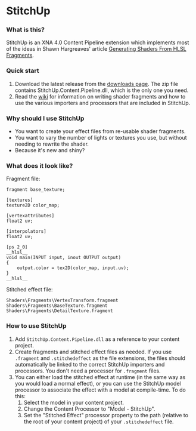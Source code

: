 # StitchUp

### What is this?

StitchUp is an XNA 4.0 Content Pipeline extension which implements most of the ideas in Shawn Hargreaves' article
[Generating Shaders From HLSL Fragments](http://www.talula.demon.co.uk/hlsl_fragments/hlsl_fragments.html).

### Quick start

1. Download the latest release from the [downloads page](http://github.com/roastedamoeba/stitchup/downloads).
   The zip file contains StitchUp.Content.Pipeline.dll, which is the only one you need.
2. Read the [wiki](http://github.com/roastedamoeba/stitchup/wiki) for information on writing shader fragments
   and how to use the various importers and processors that are included in StitchUp.

### Why should I use StitchUp

* You want to create your effect files from re-usable shader fragments.
* You want to vary the number of lights or textures you use, but without needing to rewrite the shader.
* Because it's new and shiny?

### What does it look like?

Fragment file:

	fragment base_texture;
	
	[textures]
	texture2D color_map;
	
	[vertexattributes]
	float2 uv;
	
	[interpolators]
	float2 uv;
	
	[ps 2_0]
	__hlsl__
	void main(INPUT input, inout OUTPUT output)
	{
		output.color = tex2D(color_map, input.uv);
	}
	__hlsl__

Stitched effect file:

	Shaders\Fragments\VertexTransform.fragment
	Shaders\Fragments\BaseTexture.fragment
	Shaders\Fragments\DetailTexture.fragment

### How to use StitchUp

1. Add `StitchUp.Content.Pipeline.dll` as a reference to your content project.
2. Create fragments and stitched effect files as needed. If you use `.fragment` and `.stitchedeffect`
   as the file extensions, the files should automatically be linked to the correct StitchUp
   importers and processors. You don't need a processor for `.fragment` files.
3. You can either load the stitched effect at runtime (in the same way as you would load a normal effect),
   or you can use the StitchUp model processor to associate the effect with a model at compile-time.
   To do this:
   1. Select the model in your content project.
   2. Change the Content Processor to "Model - StitchUp".
   3. Set the "Stitched Effect" processor property to the path (relative to the root of your content
      project) of your `.stitchedeffect` file.